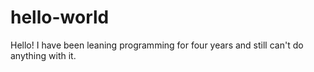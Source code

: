 # hello-world

Hello! I have been leaning programming for four years and still can't do anything with it.

